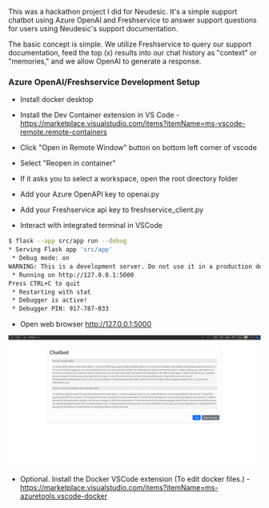 This was a hackathon project I did for Neudesic. It's a simple support chatbot using Azure OpenAI and Freshservice to answer support questions for users using Neudesic's support documentation.

The basic concept is simple. We utilize Freshservice to query our support documentation, feed the top (x) results into our chat history as "context" or "memories," and we allow OpenAI to generate a response.


### Azure OpenAI/Freshservice Development Setup
- Install docker desktop

- Install the Dev Container extension in VS Code - https://marketplace.visualstudio.com/items?itemName=ms-vscode-remote.remote-containers

- Click "Open in Remote Window" button on bottom left corner of vscode
- Select "Reopen in container"
- If it asks you to select a workspace, open the root directory folder
- Add your Azure OpenAPI key to openai.py
- Add your Freshservice api key to freshservice_client.py
- Interact with integrated terminal in VSCode
```bash
$ flask --app src/app run --debug
* Serving Flask app 'src/app'
 * Debug mode: on
WARNING: This is a development server. Do not use it in a production deployment. Use a production WSGI server instead.
 * Running on http://127.0.0.1:5000
Press CTRL+C to quit
 * Restarting with stat
 * Debugger is active!
 * Debugger PIN: 917-787-033
```
- Open web browser http://127.0.0.1:5000

![Alt text](image.png)

- Optional. Install the Docker VSCode extension (To edit docker files.) - https://marketplace.visualstudio.com/items?itemName=ms-azuretools.vscode-docker
